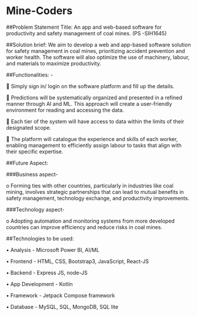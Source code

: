 # Mine-Coders

##Problem Statement Title:
An app and web-based software for productivity and safety management of coal mines. (PS -SIH1645)

##Solution brief:
We aim to develop a web and app-based software solution for safety management in coal mines, prioritizing accident prevention and worker health. The software will also optimize the use of machinery, labour, and materials to maximize productivity.

##Functionalities: -

	Simply sign in/ login on the software platform and fill up the details.

	Predictions will be systematically organized and presented in a refined manner through AI and ML. This approach will create a user-friendly environment for reading and accessing the data.

	Each tier of the system will have access to data within the limits of their designated scope.

	The platform will catalogue the experience and skills of each worker, enabling management to efficiently assign labour to tasks that align with their specific expertise.

##Future Aspect: 

###Business aspect- 

o	 Forming ties with other countries, particularly in industries like coal mining, involves strategic partnerships that can lead to mutual benefits in safety management, technology exchange, and productivity improvements.

###Technology aspect-  

o	 Adopting automation and monitoring systems from more developed countries can improve efficiency and reduce risks in coal mines.

##Technologies to be used:

•	Analysis - Microsoft Power BI, AI/ML

•	Frontend - HTML, CSS, Bootstrap3, JavaScript, React-JS

•	Backend - Express JS, node-JS

•	App Development - Kotlin

•	Framework - Jetpack Compose framework

•	Database - MySQL, SQL, MongoDB, SQL lite
